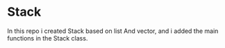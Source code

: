 # Stack
In this repo i created Stack based on list And vector, and i added the main functions in the Stack class.

